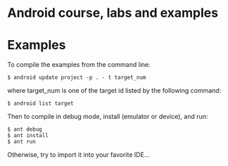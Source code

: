 Android course, labs and examples
=============================
# Examples
To compile the examples from the command line:
```
$ android update project -p . - t target_num
```
where target_num is one of the target id listed by the following command:
```
$ android list target
```
Then to compile in debug mode, install (emulator or device), and run:
```
$ ant debug
$ ant install
$ ant run
```
Otherwise, try to import it into your favorite IDE...

